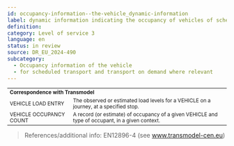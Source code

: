 ```yaml
---
id: occupancy-information--the-vehicle_dynamic-information
label: dynamic information indicating the occupancy of vehicles of scheduled and on-demand mobility services
definition:
category: Level of service 3
language: en
status: in review
source: DR_EU_2024-490
subcategory:
  - Occupancy information of the vehicle
  - for scheduled transport and transport on demand where relevant
---
```


<table style="font-size: smaller; width: 100%;">
    <tr>
        <th colspan="2" style="text-align: left;">Correspondence with Transmodel</th>
    </tr>
    <tr>
        <td>VEHICLE LOAD ENTRY</td>
        <td>The observed or estimated load levels for a VEHICLE on a journey, at a specified stop.</td>
    </tr>
    <tr>
        <td>VEHICLE OCCUPANCY COUNT</td>
        <td>A record (or estimate) of occupancy of a given VEHICLE and type of occupant, in a given context.</td>
    </tr>
</table>

>References/additional info: EN12896-4 (see www.transmodel-cen.eu)
